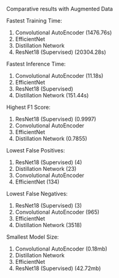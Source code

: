 Comparative results with Augmented Data

Fastest Training Time:
1. Convolutional AutoEncoder (1476.76s)
2. EfficientNet
3. Distillation Network 
4. ResNet18 (Supervised) (20304.28s)

Fastest Inference Time:
1. Convolutional AutoEncoder (11.18s)
2. EfficientNet 
3. ResNet18 (Supervised) 
4. Distillation Network (151.44s)


Highest F1 Score:
1. ResNet18 (Supervised) (0.9997)
2. Convolutional AutoEncoder
3. EfficientNet
4. Distillation Network (0.7855)


Lowest False Positives:
1. ResNet18 (Supervised) (4)
2. Distillation Network (23)
3. Convolutional AutoEncoder
4. EfficientNet (134)

Lowest False Negatives:
1. ResNet18 (Supervised) (3)
2. Convolutional AutoEncoder (965)
3. EfficientNet 
4. Distillation Network (3518)

Smallest Model Size:
1. Convolutional AutoEncoder (0.18mb)
2. Distillation Network
3. EfficientNet
4. ResNet18 (Supervised) (42.72mb)

